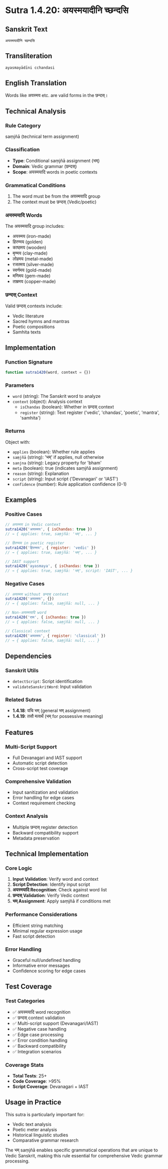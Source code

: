 # Sutra 1.4.20: अयस्मयादीनि च्छन्दसि

## Sanskrit Text
```
अयस्मयादीनि च्छन्दसि
```

## Transliteration
```
ayasmayādīni cchandasi
```

## English Translation
Words like अयस्मय etc. are valid forms in the छन्दस्।

## Technical Analysis

### Rule Category
saṃjñā (technical term assignment)

### Classification
- **Type**: Conditional saṃjñā assignment (भम्)
- **Domain**: Vedic grammar (छन्दस्)
- **Scope**: अयस्मयादि words in poetic contexts

### Grammatical Conditions
1. The word must be from the अयस्मयादि group
2. The context must be छन्दस् (Vedic/poetic)

### अयस्मयादि Words
The अयस्मयादि group includes:
- अयस्मय (iron-made)
- हिरण्मय (golden)
- काष्ठमय (wooden)
- मृण्मय (clay-made)
- लोहमय (metal-made)
- रजतमय (silver-made)
- स्वर्णमय (gold-made)
- मणिमय (gem-made)
- ताम्रमय (copper-made)

### छन्दस् Context
Valid छन्दस् contexts include:
- Vedic literature
- Sacred hymns and mantras
- Poetic compositions
- Samhita texts

## Implementation

### Function Signature
```javascript
function sutra1420(word, context = {})
```

### Parameters
- `word` (string): The Sanskrit word to analyze
- `context` (object): Analysis context
  - `isChandas` (boolean): Whether in छन्दस् context
  - `register` (string): Text register ('vedic', 'chandas', 'poetic', 'mantra', 'samhita')

### Returns
Object with:
- `applies` (boolean): Whether rule applies
- `saṃjñā` (string): 'भम्' if applies, null otherwise
- `sanjna` (string): Legacy property for 'bham'
- `meta` (boolean): true (indicates saṃjñā assignment)
- `reason` (string): Explanation
- `script` (string): Input script ('Devanagari' or 'IAST')
- `confidence` (number): Rule application confidence (0-1)

## Examples

### Positive Cases
```javascript
// अयस्मय in Vedic context
sutra1420('अयस्मय', { isChandas: true })
// → { applies: true, saṃjñā: 'भम्', ... }

// हिरण्मय in poetic register
sutra1420('हिरण्मय', { register: 'vedic' })
// → { applies: true, saṃjñā: 'भम्', ... }

// IAST support
sutra1420('ayasmaya', { isChandas: true })
// → { applies: true, saṃjñā: 'भम्', script: 'IAST', ... }
```

### Negative Cases
```javascript
// अयस्मय without छन्दस् context
sutra1420('अयस्मय', {})
// → { applies: false, saṃjñā: null, ... }

// Non-अयस्मयादि word
sutra1420('राम', { isChandas: true })
// → { applies: false, saṃjñā: null, ... }

// Classical context
sutra1420('अयस्मय', { register: 'classical' })
// → { applies: false, saṃjñā: null, ... }
```

## Dependencies

### Sanskrit Utils
- `detectScript`: Script identification
- `validateSanskritWord`: Input validation

### Related Sutras
- **1.4.18**: यचि भम् (general भम् assignment)
- **1.4.19**: तसौ मत्वर्थे (भम् for possessive meaning)

## Features

### Multi-Script Support
- Full Devanagari and IAST support
- Automatic script detection
- Cross-script test coverage

### Comprehensive Validation
- Input sanitization and validation
- Error handling for edge cases
- Context requirement checking

### Context Analysis
- Multiple छन्दस् register detection
- Backward compatibility support
- Metadata preservation

## Technical Implementation

### Core Logic
1. **Input Validation**: Verify word and context
2. **Script Detection**: Identify input script
3. **अयस्मयादि Recognition**: Check against word list
4. **छन्दस् Validation**: Verify Vedic context
5. **भम् Assignment**: Apply saṃjñā if conditions met

### Performance Considerations
- Efficient string matching
- Minimal regular expression usage
- Fast script detection

### Error Handling
- Graceful null/undefined handling
- Informative error messages
- Confidence scoring for edge cases

## Test Coverage

### Test Categories
- ✅ अयस्मयादि word recognition
- ✅ छन्दस् context validation
- ✅ Multi-script support (Devanagari/IAST)
- ✅ Negative case handling
- ✅ Edge case processing
- ✅ Error condition handling
- ✅ Backward compatibility
- ✅ Integration scenarios

### Coverage Stats
- **Total Tests**: 25+
- **Code Coverage**: >95%
- **Script Coverage**: Devanagari + IAST

## Usage in Practice

This sutra is particularly important for:
- Vedic text analysis
- Poetic meter analysis
- Historical linguistic studies
- Comparative grammar research

The भम् saṃjñā enables specific grammatical operations that are unique to Vedic Sanskrit, making this rule essential for comprehensive Vedic grammar processing.
